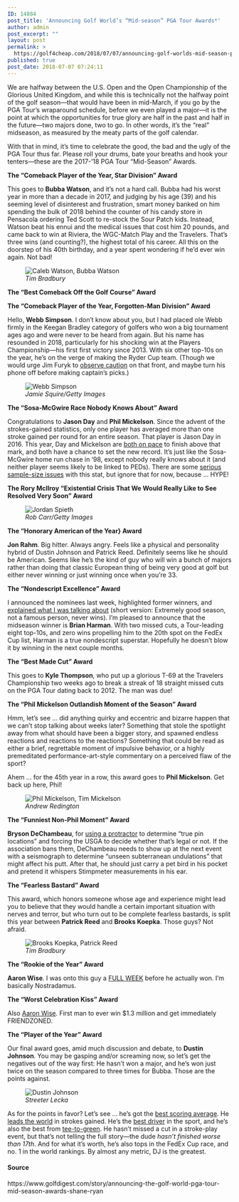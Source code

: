 ```yaml
---
ID: 14884
post_title: 'Announcing Golf World’s “Mid-season” PGA Tour Awards*'
author: admin
post_excerpt: ""
layout: post
permalink: >
  https://golf4cheap.com/2018/07/07/announcing-golf-worlds-mid-season-pga-tour-awards/
published: true
post_date: 2018-07-07 07:24:11
---
```

<div><div data-reactid=48><p data-reactid=49>We are halfway between the U.S. Open and the Open Championship of the Glorious United Kingdom, and while this is technically not the halfway point of the golf season—that would have been in mid-March, if you go by the PGA Tour’s wraparound schedule, before we even played a major—it is the point at which the opportunities for true glory are half in the past and half in the future—two majors done, two to go. In other words, it’s the “real” midseason, as measured by the meaty parts of the golf calendar.</p><p data-reactid=50>With that in mind, it’s time to celebrate the good, the bad and the ugly of the PGA Tour thus far. Please roll your drums, bate your breaths and hook your tenters—these are the 2017-’18 PGA Tour “Mid-Season” Awards.</p><p data-reactid=51><strong data-reactid=52>The “Comeback Player of the Year, Star Division” Award</strong></p><p data-reactid=53>This goes to <strong data-reactid=55>Bubba Watson</strong>, and it’s not a hard call. Bubba had his worst year in more than a decade in 2017, and judging by his age (39) and his seeming level of disinterest and frustration, smart money banked on him spending the bulk of 2018 behind the counter of his candy store in Pensacola ordering Ted Scott to re-stock the Sour Patch kids. Instead, Watson beat his ennui and the medical issues that cost him 20 pounds, and came back to win at Riviera, the WGC-Match Play and the Travelers. That’s three wins (and counting?), the highest total of his career. All this on the doorstep of his 40th birthday, and a year spent wondering if he’d ever win again. Not bad!</p><p data-type=callout data-reactid=57><figure data-type=image data-id=5b3e2b42ca4a3c573b0b5880 data-caption data-credit="Tim Bradbury" data-reactid=58><div data-reactid=61><picture data-reactid=62><source media="(min-width: 1024px)" srcset="https://media.golfdigest.com/photos/5b3e2b42ca4a3c573b0b5880/master/w_925/caleb-watson-bubba-watson-travelers-championship-2018.jpg, https://media.golfdigest.com/photos/5b3e2b42ca4a3c573b0b5880/master/w_1850/caleb-watson-bubba-watson-travelers-championship-2018.jpg 2x" data-reactid=63><source media="(min-width: 768px)" srcset="https://media.golfdigest.com/photos/5b3e2b42ca4a3c573b0b5880/master/w_806/caleb-watson-bubba-watson-travelers-championship-2018.jpg, https://media.golfdigest.com/photos/5b3e2b42ca4a3c573b0b5880/master/w_1612/caleb-watson-bubba-watson-travelers-championship-2018.jpg 2x" data-reactid=64><source srcset="https://media.golfdigest.com/photos/5b3e2b42ca4a3c573b0b5880/master/w_768/caleb-watson-bubba-watson-travelers-championship-2018.jpg, https://media.golfdigest.com/photos/5b3e2b42ca4a3c573b0b5880/master/w_1536/caleb-watson-bubba-watson-travelers-championship-2018.jpg 2x" data-reactid=65><img alt="Caleb Watson, Bubba Watson" src=https://media.golfdigest.com/photos/5b3e2b42ca4a3c573b0b5880/master/w_768/caleb-watson-bubba-watson-travelers-championship-2018.jpg title data-reactid=66></picture></div><figcaption data-reactid=76><cite data-reactid=77>Tim Bradbury</cite></figcaption></figure></p><p data-reactid=78><strong data-reactid=79>The “Best Comeback Off the Golf Course” Award</strong></p><p data-reactid=86><strong data-reactid=87>The “Comeback Player of the Year, Forgotten-Man Division” Award</strong></p><p data-reactid=88>Hello, <strong data-reactid=90>Webb Simpson</strong>. I don’t know about you, but I had placed ole Webb firmly in the Keegan Bradley category of golfers who won a big tournament ages ago and were never to be heard from again. But his name has resounded in 2018, particularly for his shocking win at the Players Championship—his first first victory since 2013. With six other top-10s on the year, he’s on the verge of making the Ryder Cup team. (Though we would urge Jim Furyk to <a href=https://www.golfdigest.com/story/armchair-captain-ryder-cup-webb-simpson data-reactid=92>observe caution</a> on that front, and maybe turn his phone off before making captain’s picks.)</p><p data-type=callout data-reactid=94><figure data-type=image data-id=5af8f7519fd0ef512ef2b7ed data-caption data-credit="Jamie Squire/Getty Images" data-reactid=95><div data-reactid=98><picture data-reactid=99><source media="(min-width: 1024px)" srcset="https://media.golfdigest.com/photos/5af8f7519fd0ef512ef2b7ed/master/w_925/webb-simpson-players-2018-sunday-fist-pump.jpg, https://media.golfdigest.com/photos/5af8f7519fd0ef512ef2b7ed/master/w_1850/webb-simpson-players-2018-sunday-fist-pump.jpg 2x" data-reactid=100><source media="(min-width: 768px)" srcset="https://media.golfdigest.com/photos/5af8f7519fd0ef512ef2b7ed/master/w_806/webb-simpson-players-2018-sunday-fist-pump.jpg, https://media.golfdigest.com/photos/5af8f7519fd0ef512ef2b7ed/master/w_1612/webb-simpson-players-2018-sunday-fist-pump.jpg 2x" data-reactid=101><source srcset="https://media.golfdigest.com/photos/5af8f7519fd0ef512ef2b7ed/master/w_768/webb-simpson-players-2018-sunday-fist-pump.jpg, https://media.golfdigest.com/photos/5af8f7519fd0ef512ef2b7ed/master/w_1536/webb-simpson-players-2018-sunday-fist-pump.jpg 2x" data-reactid=102><img alt="Webb Simpson" src=https://media.golfdigest.com/photos/5af8f7519fd0ef512ef2b7ed/master/w_768/webb-simpson-players-2018-sunday-fist-pump.jpg title data-reactid=103></picture></div><figcaption data-reactid=113><cite data-reactid=114>Jamie Squire/Getty Images</cite></figcaption></figure></p><p data-reactid=115><strong data-reactid=116>The “Sosa-McGwire Race Nobody Knows About” Award</strong></p><p data-reactid=117>Congratulations to <strong data-reactid=119>Jason Day</strong> and <strong data-reactid=121>Phil Mickelson</strong>. Since the advent of the strokes-gained statistics, only one player has averaged more than one stroke gained per round for an entire season. That player is Jason Day in 2016. This year, Day and Mickelson are <a href=https://www.pgatour.com/stats/stat.02564.html data-reactid=123>both on pace</a> to finish above that mark, and both have a chance to set the new record. It’s just like the Sosa-McGwire home run chase in ‘98, except nobody really knows about it (and neither player seems likely to be linked to PEDs). There are some <a href=https://www.golfdigest.com/story/do-the-pga-tour-strokes-gained-statistics-have-a-sample-size-problem-shane-ryan data-reactid=125>serious sample-size issues</a> with this stat, but ignore that for now, because … HYPE!</p><p data-reactid=127><strong data-reactid=128>The Rory McIlroy “Existential Crisis That We Would Really Like to See Resolved Very Soon” Award</strong></p><p data-type=callout data-reactid=135><figure data-type=image data-id=5b22d93a06bd955623cb0046 data-caption data-credit="Rob Carr/Getty Images" data-reactid=136><div data-reactid=139><picture data-reactid=140><source media="(min-width: 1024px)" srcset="https://media.golfdigest.com/photos/5b22d93a06bd955623cb0046/master/w_925/jordan-spieth-us-open-2018-thursday-upset-on-green.jpg, https://media.golfdigest.com/photos/5b22d93a06bd955623cb0046/master/w_1850/jordan-spieth-us-open-2018-thursday-upset-on-green.jpg 2x" data-reactid=141><source media="(min-width: 768px)" srcset="https://media.golfdigest.com/photos/5b22d93a06bd955623cb0046/master/w_806/jordan-spieth-us-open-2018-thursday-upset-on-green.jpg, https://media.golfdigest.com/photos/5b22d93a06bd955623cb0046/master/w_1612/jordan-spieth-us-open-2018-thursday-upset-on-green.jpg 2x" data-reactid=142><source srcset="https://media.golfdigest.com/photos/5b22d93a06bd955623cb0046/master/w_768/jordan-spieth-us-open-2018-thursday-upset-on-green.jpg, https://media.golfdigest.com/photos/5b22d93a06bd955623cb0046/master/w_1536/jordan-spieth-us-open-2018-thursday-upset-on-green.jpg 2x" data-reactid=143><img alt="Jordan Spieth" src=https://media.golfdigest.com/photos/5b22d93a06bd955623cb0046/master/w_768/jordan-spieth-us-open-2018-thursday-upset-on-green.jpg title data-reactid=144></picture></div><figcaption data-reactid=154><cite data-reactid=155>Rob Carr/Getty Images</cite></figcaption></figure></p><p data-reactid=156><strong data-reactid=157>The “Honorary American of the Year} Award</strong></p><p data-reactid=158><strong data-reactid=159>Jon Rahm</strong>. Big hitter. Always angry. Feels like a physical and personality hybrid of Dustin Johnson and Patrick Reed. Definitely seems like he should be American. Seems like he’s the kind of guy who will win a bunch of majors rather than doing that classic European thing of being very good at golf but either never winning or just winning once when you’re 33.</p><p data-reactid=161><strong data-reactid=162>The “Nondescript Excellence” Award</strong></p><p data-reactid=163>I announced the nominees last week, highlighted former winners, and <a href=https://www.golfdigest.com/story/introducing-the-nondescript-pga-tour-excellence-award-shane-ryan data-reactid=165>explained what I was talking about</a> (short version: Extremely good season, not a famous person, never wins). I’m pleased to announce that the midseason winner is <strong data-reactid=167>Brian Harman</strong>. With two missed cuts, a Tour-leading eight top-10s, and zero wins propelling him to the 20th spot on the FedEx Cup list, Harman is a true nondescript superstar. Hopefully he doesn’t blow it by winning in the next couple months.</p><p data-reactid=169><strong data-reactid=170>The “Best Made Cut” Award</strong></p><p data-reactid=171>This goes to <strong data-reactid=173>Kyle Thompson</strong>, who put up a glorious T-69 at the Travelers Championship two weeks ago to break a streak of 18 straight missed cuts on the PGA Tour dating back to 2012. The man was due!</p><p data-reactid=175><strong data-reactid=176>The “Phil Mickelson Outlandish Moment of the Season” Award</strong></p><p data-reactid=177>Hmm, let’s see … did anything quirky and eccentric and bizarre happen that we can’t stop talking about weeks later? Something that stole the spotlight away from what should have been a bigger story, and spawned endless reactions and reactions to the reactions? Something that could be read as either a brief, regrettable moment of impulsive behavior, or a highly premeditated performance-art-style commentary on a perceived flaw of the sport?</p><p data-reactid=178>Ahem … for the 45th year in a row, this award goes to <strong data-reactid=180>Phil Mickelson</strong>. Get back up here, Phil!</p><p data-type=callout data-reactid=182><figure data-type=image data-id=5b3e2b3e350a4241a6988fa7 data-caption data-credit="Andrew Redington" data-reactid=183><div data-reactid=186><picture data-reactid=187><source media="(min-width: 1024px)" srcset="https://media.golfdigest.com/photos/5b3e2b3e350a4241a6988fa7/master/w_925/phil-mickelson-tim-mickelson-us-open-2018-walking.jpg, https://media.golfdigest.com/photos/5b3e2b3e350a4241a6988fa7/master/w_1850/phil-mickelson-tim-mickelson-us-open-2018-walking.jpg 2x" data-reactid=188><source media="(min-width: 768px)" srcset="https://media.golfdigest.com/photos/5b3e2b3e350a4241a6988fa7/master/w_806/phil-mickelson-tim-mickelson-us-open-2018-walking.jpg, https://media.golfdigest.com/photos/5b3e2b3e350a4241a6988fa7/master/w_1612/phil-mickelson-tim-mickelson-us-open-2018-walking.jpg 2x" data-reactid=189><source srcset="https://media.golfdigest.com/photos/5b3e2b3e350a4241a6988fa7/master/w_768/phil-mickelson-tim-mickelson-us-open-2018-walking.jpg, https://media.golfdigest.com/photos/5b3e2b3e350a4241a6988fa7/master/w_1536/phil-mickelson-tim-mickelson-us-open-2018-walking.jpg 2x" data-reactid=190><img alt="Phil Mickelson, Tim Mickelson" src=https://media.golfdigest.com/photos/5b3e2b3e350a4241a6988fa7/master/w_768/phil-mickelson-tim-mickelson-us-open-2018-walking.jpg title data-reactid=191></picture></div><figcaption data-reactid=201><cite data-reactid=202>Andrew Redington</cite></figcaption></figure></p><p data-reactid=203><strong data-reactid=204>The “Funniest Non-Phil Moment” Award</strong></p><p data-reactid=205><strong data-reactid=206>Bryson DeChambeau</strong>, for <a href=https://www.golfdigest.com/story/what-rule-is-bryson-dechambeau-breaking-by-using-a-compass-an-attempted-explainer data-reactid=208>using a protractor</a> to determine “true pin locations” and forcing the USGA to decide whether that’s legal or not. If the association bans them, DeChambeau needs to show up at the next event with a seismograph to determine “unseen subterranean undulations” that might affect his putt. After that, he should just carry a pet bird in his pocket and pretend it whispers Stimpmeter measurements in his ear.</p><p data-reactid=210><strong data-reactid=211>The “Fearless Bastard” Award</strong></p><p data-reactid=212>This award, which honors someone whose age and experience might lead you to believe that they would handle a certain important situation with nerves and terror, but who turn out to be complete fearless bastards, is split this year between <strong data-reactid=214>Patrick Reed</strong> and <strong data-reactid=216>Brooks Koepka</strong>. Those guys? Not afraid.</p><p data-type=callout data-reactid=218><figure data-type=image data-id=5b3e2b45350a4241a6988fa9 data-caption data-credit="Tim Bradbury" data-reactid=219><div data-reactid=222><picture data-reactid=223><source media="(min-width: 1024px)" srcset="https://media.golfdigest.com/photos/5b3e2b45350a4241a6988fa9/master/w_925/brooks-koepka-patrick-reed-travelers-championship-2018.jpg, https://media.golfdigest.com/photos/5b3e2b45350a4241a6988fa9/master/w_1850/brooks-koepka-patrick-reed-travelers-championship-2018.jpg 2x" data-reactid=224><source media="(min-width: 768px)" srcset="https://media.golfdigest.com/photos/5b3e2b45350a4241a6988fa9/master/w_806/brooks-koepka-patrick-reed-travelers-championship-2018.jpg, https://media.golfdigest.com/photos/5b3e2b45350a4241a6988fa9/master/w_1612/brooks-koepka-patrick-reed-travelers-championship-2018.jpg 2x" data-reactid=225><source srcset="https://media.golfdigest.com/photos/5b3e2b45350a4241a6988fa9/master/w_768/brooks-koepka-patrick-reed-travelers-championship-2018.jpg, https://media.golfdigest.com/photos/5b3e2b45350a4241a6988fa9/master/w_1536/brooks-koepka-patrick-reed-travelers-championship-2018.jpg 2x" data-reactid=226><img alt="Brooks Koepka, Patrick Reed" src=https://media.golfdigest.com/photos/5b3e2b45350a4241a6988fa9/master/w_768/brooks-koepka-patrick-reed-travelers-championship-2018.jpg title data-reactid=227></picture></div><figcaption data-reactid=237><cite data-reactid=238>Tim Bradbury</cite></figcaption></figure></p><p data-reactid=239><strong data-reactid=240>The “Rookie of the Year” Award</strong></p><p data-reactid=241><strong data-reactid=242>Aaron Wise</strong>. I was onto this guy a <a href=https://www.golfdigest.com/story/aaron-wises-courageous-near-miss-at-the-wells-fargo data-reactid=244>FULL WEEK</a> before he actually won. I’m basically Nostradamus.</p><p data-reactid=246><strong data-reactid=247>The “Worst Celebration Kiss” Award</strong></p><p data-reactid=248>Also <a href="https://www.youtube.com/watch?v=9llNVaS9ue4" data-reactid=250>Aaron Wise</a>. First man to ever win $1.3 million and get immediately FRIENDZONED.</p><p data-reactid=252><strong data-reactid=253>The “Player of the Year” Award</strong></p><p data-reactid=254>Our final award goes, amid much discussion and debate, to <strong data-reactid=256>Dustin Johnson</strong>. You may be gasping and/or screaming now, so let’s get the negatives out of the way first: He hasn’t won a major, and he’s won just twice on the season compared to three times for Bubba. Those are the points against.</p><p data-type=callout data-reactid=258><figure data-type=image data-id=5b3e2b430c29490bb3a6d619 data-caption data-credit="Streeter Lecka" data-reactid=259><div data-reactid=262><picture data-reactid=263><source media="(min-width: 1024px)" srcset="https://media.golfdigest.com/photos/5b3e2b430c29490bb3a6d619/master/w_925/dustin-johnson-us-open-2018-fans.jpg, https://media.golfdigest.com/photos/5b3e2b430c29490bb3a6d619/master/w_1850/dustin-johnson-us-open-2018-fans.jpg 2x" data-reactid=264><source media="(min-width: 768px)" srcset="https://media.golfdigest.com/photos/5b3e2b430c29490bb3a6d619/master/w_806/dustin-johnson-us-open-2018-fans.jpg, https://media.golfdigest.com/photos/5b3e2b430c29490bb3a6d619/master/w_1612/dustin-johnson-us-open-2018-fans.jpg 2x" data-reactid=265><source srcset="https://media.golfdigest.com/photos/5b3e2b430c29490bb3a6d619/master/w_768/dustin-johnson-us-open-2018-fans.jpg, https://media.golfdigest.com/photos/5b3e2b430c29490bb3a6d619/master/w_1536/dustin-johnson-us-open-2018-fans.jpg 2x" data-reactid=266><img alt="Dustin Johnson" src=https://media.golfdigest.com/photos/5b3e2b430c29490bb3a6d619/master/w_768/dustin-johnson-us-open-2018-fans.jpg title data-reactid=267></picture></div><figcaption data-reactid=277><cite data-reactid=278>Streeter Lecka</cite></figcaption></figure></p><p data-reactid=279>As for the points in favor? Let’s see … he’s got the <a href=https://www.pgatour.com/stats/stat.108.html data-reactid=281>best scoring average</a>. He <a href=https://www.pgatour.com/stats/stat.02675.html data-reactid=283>leads the world</a> in strokes gained. He’s the <a href=https://www.pgatour.com/stats/stat.02674.html data-reactid=285>best driver</a> in the sport, and he’s also the best from <a href=https://www.pgatour.com/stats/stat.02674.html data-reactid=287>tee-to-green</a>. He hasn’t missed a cut in a stroke-play event, but that’s not telling the full story—the dude <em data-reactid=289>hasn’t finished worse than 17th</em>. And for what it’s worth, he’s also tops in the FedEx Cup race, and no. 1 in the world rankings. By almost any metric, DJ is the greatest.</p></div></div><div><h4>Source</h4><p>https://www.golfdigest.com/story/announcing-the-golf-world-pga-tour-mid-season-awards-shane-ryan</p></div>